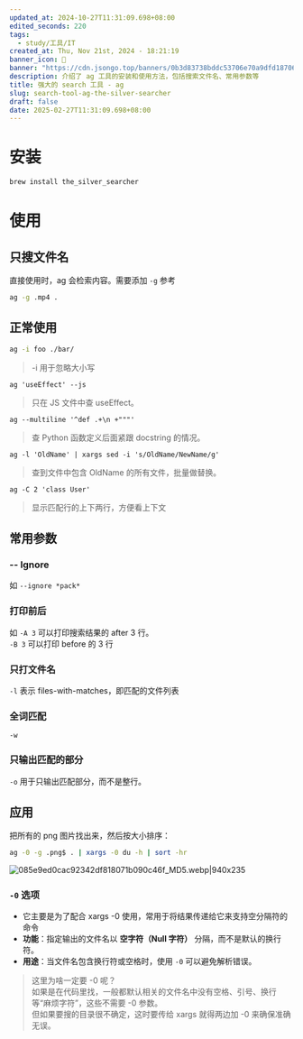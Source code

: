 ```yaml
---
updated_at: 2024-10-27T11:31:09.698+08:00
edited_seconds: 220
tags:
  - study/工具/IT
created_at: Thu, Nov 21st, 2024 - 18:21:19
banner_icon: 🦖
banner: "https://cdn.jsongo.top/banners/0b3d83738bddc53706e70a9dfd187061.jpg"
description: 介绍了 ag 工具的安装和使用方法，包括搜索文件名、常用参数等
title: 强大的 search 工具 - ag
slug: search-tool-ag-the-silver-searcher
draft: false
date: 2025-02-27T11:31:09.698+08:00
---
```

# 安装
```bash
brew install the_silver_searcher
```
# 使用
## 只搜文件名
直接使用时，ag 会检索内容。需要添加 `-g` 参考
```bash
ag -g .mp4 .
```
## 正常使用
```bash
ag -i foo ./bar/
```
>  -i 用于忽略大小写
```shell
ag 'useEffect' --js
```
>  只在 JS 文件中查 useEffect。
```shell
ag --multiline '^def .+\n +"""'
```
>  查 Python 函数定义后面紧跟 docstring 的情况。
```shell
ag -l 'OldName' | xargs sed -i 's/OldName/NewName/g'
```
>  查到文件中包含 OldName 的所有文件，批量做替换。
```shell
ag -C 2 'class User'
```
>  显示匹配行的上下两行，方便看上下文

## 常用参数
### -- Ignore
如 `--ignore *pack*`
### 打印前后
如 `-A 3` 可以打印搜索结果的 after 3 行。  
`-B 3` 可以打印 before 的 3 行
### 只打文件名
`-l` 表示 files-with-matches，即匹配的文件列表
### 全词匹配
`-w`
### 只输出匹配的部分
`-o` 用于只输出匹配部分，而不是整行。

## 应用
把所有的 png 图片找出来，然后按大小排序：
```bash
ag -0 -g .png$ . | xargs -0 du -h | sort -hr
```
![085e9ed0cac92342df818071b090c46f_MD5.webp|940x235](https://cdn.jsongo.top/upic/1744522541_8OSi1S.webp)
### `-0` 选项
- 它主要是为了配合 xargs -0 使用，常用于将结果传递给它来支持空分隔符的命令
- **功能**：指定输出的文件名以 **空字符（Null 字符）** 分隔，而不是默认的换行符。
- **用途**：当文件名包含换行符或空格时，使用 `-0` 可以避免解析错误。
>  这里为啥一定要 -0 呢？  
>  如果是在代码里找，一般都默认相关的文件名中没有空格、引号、换行等“麻烦字符”，这些不需要 -0 参数。  
>  但如果要搜的目录很不确定，这时要传给 xargs 就得两边加 -0 来确保准确无误。
